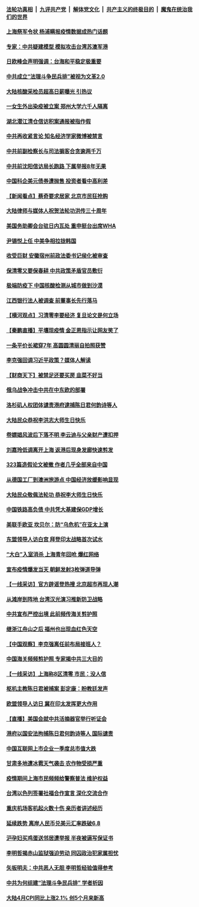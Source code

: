 ####  [法轮功真相](../../../../basic/blob/master/README.md?t=05132001) &nbsp;|&nbsp; [九评共产党](../../../../9ping.md/blob/master/README.md?t=05132001) &nbsp;|&nbsp; [解体党文化](../../../../jtdwh.md/blob/master/README.md?t=05132001)  &nbsp;|&nbsp; [共产主义的终极目的](../../../../gczydzjmd.md/blob/master/README.md?t=05132001) &nbsp;|&nbsp; [魔鬼在统治我们的世界](../../../../mgztzwmdsj.md/blob/master/README.md?t=05132001) 

#### [上海祭军令状 杨浦瞒报疫情数据成热门话题](../pages/nsc413/n13735363.md?t=05132001) 

#### [专家：中共疑建模型 模拟攻击台湾苏澳军港](../pages/nsc413/n13735356.md?t=05132001) 

#### [日欧峰会声明强调：台海和平稳定极重要](../pages/nsc413/n13735281.md?t=05132001) 

#### [中共成立“法理斗争民兵排”被视为文革2.0](../pages/nsc413/n13735380.md?t=05132001) 

#### [大陆核酸采检员超高日薪曝光 引热议](../pages/nsc413/n13735286.md?t=05132001) 

#### [一女生外出染疫被立案 郑州大学六千人隔离](../pages/nsc413/n13735283.md?t=05132001) 

#### [湖北潜江清仓信访积案通报被指作假](../pages/nsc413/n13735260.md?t=05132001) 

#### [中共再收紧言论 知名经济学家微博被禁言](../pages/nsc413/n13735194.md?t=05132001) 

#### [中共前副检察长与司法掮客合贪逾两千万](../pages/nsc413/n13735043.md?t=05132001) 

#### [中共前沈阳信访局长跑路 下属举报8年无果](../pages/nsc413/n13734994.md?t=05132001) 

#### [中国科企美元债券遭抛售 投资者看中高利差](../pages/nsc413/n13735182.md?t=05132001) 

#### [【新闻看点】蔡奇要求居家 北京市民狂抢购](../pages/nsc413/n13734674.md?t=05132001) 

#### [大陆律师与媒体人祝贺法轮功洪传三十周年](../pages/nsc413/n13735062.md?t=05132001) 


#### [美国务助卿会台驻日内瓦处 重申挺台出席WHA](../pages/nsc413/n13735034.md?t=05132001) 

#### [尹锡悦上任 中美争相拉拢韩国](../pages/nsc413/n13735045.md?t=05132001) 

#### [收受巨财 安徽宿州前政法委书记侯化被审查](../pages/nsc413/n13735028.md?t=05132001) 

#### [保清零又要保春耕 中共政策矛盾官员敷衍](../pages/nsc413/n13735030.md?t=05132001) 

#### [极端防疫下 中国核酸检测从城市做到沙漠](../pages/nsc413/n13734893.md?t=05132001) 

#### [江西银行法人被调查 前董事长先行落马](../pages/nsc413/n13735005.md?t=05132001) 

#### [【横河观点】习清零李要经济 复旦论文是何立场](../pages/nsc413/n13734952.md?t=05132001) 

#### [【秦鹏直播】平壤现疫情 金正恩指示让网友笑了](../pages/nsc413/n13734948.md?t=05132001) 

#### [一条平价长裙穿7年 高圆圆清丽自拍照获赞](../pages/nsc413/n13734895.md?t=05132001) 

#### [李克强回调习近平政策？媒体人解读](../pages/nsc413/n13734863.md?t=05132001) 

#### [【财商天下】被禁足还要买房 韭菜不好当](../pages/nsc413/n13734833.md?t=05132001) 

#### [俄乌战争冲击中共在中东欧的部署](../pages/nsc413/n13734903.md?t=05132001) 

#### [洛杉矶人权团体谴责港府逮捕陈日君何韵诗等人](../pages/nsc413/n13734767.md?t=05132001) 

#### [大陆民众恭祝李洪志大师生日快乐](../pages/nsc413/n13734810.md?t=05132001) 

#### [卷嫖娼风波后下落不明 李云迪与父亲财产遭扣押](../pages/nsc413/n13734803.md?t=05132001) 

#### [刘嘉玲低调离开上海 返港后现身发廊快速剪发](../pages/nsc413/n13734744.md?t=05132001) 

#### [323篇造假论文被撤 作者几乎全部来自中国](../pages/nsc413/n13734985.md?t=05132001) 

#### [从德国工厂到澳洲旅游点 中国经济放缓影响显现](../pages/nsc413/n13734773.md?t=05132001) 

#### [大陆民众敬佩法轮功 恭祝李大师生日快乐](../pages/nsc413/n13734669.md?t=05132001) 

#### [中国铁路高负债 中共凭大基建保GDP增长](../pages/nsc413/n13734868.md?t=05132001) 

#### [美联手欧亚 坎贝尔：防“乌危机”在亚太上演](../pages/nsc413/n13734715.md?t=05132001) 

#### [东盟领导人访白宫 拜登印太战略首次试水](../pages/nsc413/n13734738.md?t=05132001) 

#### [“大白”入室消杀 上海青年回呛 爆红网络](../pages/nsc413/n13734703.md?t=05132001) 

#### [宣布疫情爆发当天 朝鲜发射3枚弹道导弹](../pages/nsc413/n13734727.md?t=05132001) 

#### [【一线采访】官方辟谣登热搜 北京超市再现人潮](../pages/nsc413/n13734311.md?t=05132001) 

#### [从滩岸到阵地 台湾汉光演习推新防卫战略](../pages/nsc413/n13734395.md?t=05132001) 

#### [中共宣布严控出境 此前频传海关剪护照](../pages/nsc413/n13734351.md?t=05132001) 

#### [继浙江舟山之后 福州也出现血红色天空](../pages/nsc413/n13734275.md?t=05132001) 

#### [【中国观察】李克强离任前布局接班人？](../pages/nsc413/n13734472.md?t=05132001) 

#### [中国海关频频剪护照 专家揭中共三大目的](../pages/nsc413/n13734312.md?t=05132001) 

#### [【一线采访】上海称8区清零 市民：没人信](../pages/nsc413/n13734326.md?t=05132001) 

#### [枢机主教陈日君被捕案 彭定康：盼教廷发声](../pages/nsc413/n13734545.md?t=05132001) 

#### [欧盟领导人访日 冀在印太发挥更大作用](../pages/nsc413/n13734376.md?t=05132001) 

#### [【直播】美国会就中共活摘器官举行听证会](../pages/nsc413/n13732843.md?t=05132001) 

#### [港府以国安法拘捕陈日君何韵诗等人 国际谴责](../pages/nsc413/n13734434.md?t=05132001) 

#### [中国互联网上市企业一季度总市值大跌](../pages/nsc413/n13734337.md?t=05132001) 

#### [甘肃多地遭冰雹天气袭击 农作物受损严重](../pages/nsc413/n13734304.md?t=05132001) 

#### [疫情期间上海市民频频给警察普法 维护权益](../pages/nsc413/n13734139.md?t=05132001) 

#### [台湾以色列签署社福合作宣言 深化交流合作](../pages/nsc413/n13734321.md?t=05132001) 

#### [重庆机场客机起火数十伤 亲历者讲述经历](../pages/nsc413/n13733889.md?t=05132001) 

#### [延续跌势 离岸人民币兑美元汇率跌破6.8](../pages/nsc413/n13734230.md?t=05132001) 

#### [沪孕妇买鸡蛋送邻居遭举报 半夜被逼写保证书](../pages/nsc413/n13734168.md?t=05132001) 

#### [李明哲揭赤山监狱强迫劳动 同囚政治犯家属担忧](../pages/nsc413/n13734209.md?t=05132001) 

#### [矢板明夫：中共恶人无胆 李明哲经验值得参考](../pages/nsc413/n13734065.md?t=05132001) 

#### [中共为何组建“法理斗争民兵排” 学者析因](../pages/nsc413/n13734109.md?t=05132001) 

#### [大陆4月CPI同比上涨2.1% 创5个月来新高](../pages/nsc413/n13733961.md?t=05132001) 

